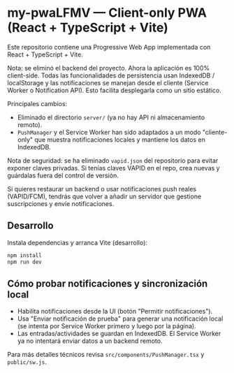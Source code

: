 # my-pwaLFMV — Client-only PWA (React + TypeScript + Vite)

Este repositorio contiene una Progressive Web App implementada con React + TypeScript + Vite.

Nota: se eliminó el backend del proyecto. Ahora la aplicación es 100% client-side. Todas las funcionalidades de persistencia usan IndexedDB / localStorage y las notificaciones se manejan desde el cliente (Service Worker o Notification API). Esto facilita desplegarla como un sitio estático.

Principales cambios:
- Eliminado el directorio `server/` (ya no hay API ni almacenamiento remoto).
- `PushManager` y el Service Worker han sido adaptados a un modo "cliente-only" que muestra notificaciones locales y mantiene los datos en IndexedDB.

Nota de seguridad: se ha eliminado `vapid.json` del repositorio para evitar exponer claves privadas. Si tenías claves VAPID en el repo, crea nuevas y guárdalas fuera del control de versión.

Si quieres restaurar un backend o usar notificaciones push reales (VAPID/FCM), tendrás que volver a añadir un servidor que gestione suscripciones y envíe notificaciones.

## Desarrollo

Instala dependencias y arranca Vite (desarrollo):

```powershell
npm install
npm run dev
```

## Cómo probar notificaciones y sincronización local

- Habilita notificaciones desde la UI (botón "Permitir notificaciones").
- Usa "Enviar notificación de prueba" para generar una notificación local (se intenta por Service Worker primero y luego por la página).
- Las entradas/actividades se guardan en IndexedDB. El Service Worker ya no intentará enviar datos a un backend remoto.

Para más detalles técnicos revisa `src/components/PushManager.tsx` y `public/sw.js`.
